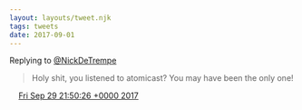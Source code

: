 ```yaml
---
layout: layouts/tweet.njk
tags: tweets
date: 2017-09-01
---
```


Replying to [@NickDeTrempe](https://twitter.com/NickDeTrempe/status/913195750393368576)

> Holy shit, you listened to atomicast? You may have been the only one\!

<img src="/img/tweet-media/tweet.ico" width="12" /> [Fri Sep 29 21:50:26 +0000 2017](https://twitter.com/timwasson/status/913883692640202752)
